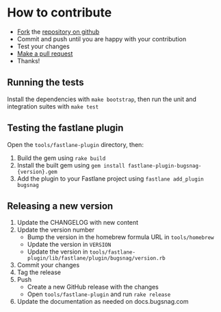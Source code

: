 # How to contribute

* [Fork](https://help.github.com/articles/fork-a-repo) the
  [repository on github](https://github.com/bugsnag/bugsnag-cocoa)
* Commit and push until you are happy with your contribution
* Test your changes
* [Make a pull request](https://help.github.com/articles/using-pull-requests)
* Thanks!

## Running the tests

Install the dependencies with `make bootstrap`, then run the unit and
integration suites with `make test`

## Testing the fastlane plugin

Open the `tools/fastlane-plugin` directory, then:

1. Build the gem using `rake build`
2. Install the built gem using `gem install fastlane-plugin-bugsnag-{version}.gem`
3. Add the plugin to your Fastlane project using `fastlane add_plugin bugsnag`

## Releasing a new version

1. Update the CHANGELOG with new content
2. Update the version number
   * Bump the version in the homebrew formula URL in `tools/homebrew`
   * Update the version in `VERSION`
   * Update the version in
     `tools/fastlane-plugin/lib/fastlane/plugin/bugsnag/version.rb`
3. Commit your changes
4. Tag the release
5. Push
   * Create a new GitHub release with the changes
   * Open `tools/fastlane-plugin` and run `rake release`
6. Update the documentation as needed on docs.bugsnag.com
